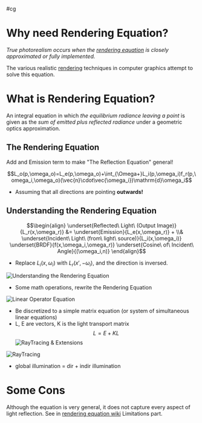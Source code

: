 #cg 

# Why need Rendering Equation?

*True photorealism occurs when the [rendering equation](https://en.wikipedia.org/wiki/Rendering_equation "Rendering equation") is closely approximated or fully implemented.*

The various realistic [rendering](https://en.wikipedia.org/wiki/Rendering_(computer_graphics) "Rendering (computer graphics)") techniques in computer graphics attempt to solve this equation.

# What is Rendering Equation?

An integral equation in which *the equilibrium radiance leaving a point* is given as the *sum of emitted plus reflected radiance* under a geometric optics approximation.

## The Rendering Equation

Add and Emission term to make "The Reflection Equation" general!

$$L_o(p,\omega_o)=L_e(p,\omega_o)+\int_{\Omega+}L_i(p,\omega_i)f_r(p,\omega_i,\omega_o)(\vec{n}\cdot\vec{\omega_i})\mathrm{d}\omega_i$$

- Assuming that all directions are pointing **outwards!**

## Understanding the Rendering Equation

$$\begin{align}
\underset{Reflected\ Light\ (Output Image)}{L_r(x,\omega_r)} &= \underset{Emission}{L_e(x,\omega_r)} + \\& \underset{Incident\ Light\ (from\ light\ source)}{L_i(x,\omega_i)} \underset{BRDF}{f(x,\omega_i,\omega_r)}  \underset{Cosine\ of\ Incident\ Angle}{(\omega_i,n)}
\end{align}$$

- Replace $L_i(x,\omega_i)$ with $L_r(x',-\omega_i)$, and the direction is inversed.

![Understanding the Rendering Equation](Understanding%20of%20rendering%20equation.png)

- Some math operations, rewrite the Rendering Equation

![Linear Operator Equation](LinearOperatorEquation.png)

- Be discretized to a simple matrix equation (or system of simultaneous linear equations)
- L, E are vectors, K is the light transport matrix
$$L = E + KL$$
![RayTracing & Extensions](RayTracing&Extensions.png)

![RayTracing](RayTracing.png)

- global illumination = dir + indir illumination


# Some Cons

Although the equation is very general, it does not capture every aspect of light reflection. See in [rendering equation wiki](https://en.wikipedia.org/wiki/Rendering_equation) Limitations part.





